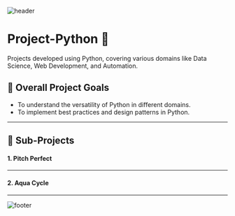 ![header](https://capsule-render.vercel.app/api?type=waving&color=auto&height=100&section=header&fontSize=90)

# Project-Python :snake:

Projects developed using Python, covering various domains like Data Science, Web Development, and Automation.

## 🎯 Overall Project Goals

- To understand the versatility of Python in different domains.
- To implement best practices and design patterns in Python.

---

## 📂 Sub-Projects

#### 1. Pitch Perfect

---

#### 2. Aqua Cycle

---

![footer](https://capsule-render.vercel.app/api?type=waving&color=auto&height=150&section=footer&fontSize=90)
